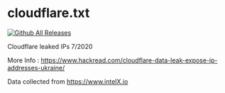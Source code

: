 # cloudflare.txt
[![Github All Releases](https://img.shields.io/twitter/follow/TebbaaX)]()

Cloudflare leaked IPs 7/2020 

More Info : https://www.hackread.com/cloudflare-data-leak-expose-ip-addresses-ukraine/

Data collected from https://www.intelX.io 
